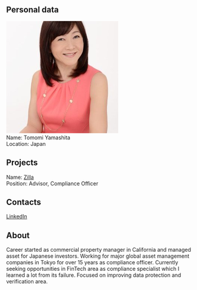 ## Personal data
![ photo](photo/tomomi_yamashita.jpg)  
Name: Tomomi Yamashita    
Location: Japan
## Projects 
Name: [Zilla](../projects/zilla.md)  
Position: Advisor, Compliance Officer 
## Contacts
[LinkedIn](https://www.linkedin.com/in/tomomi-yamashita-6319555b/)  
## About
Career started as commercial property manager in California and managed asset for Japanese investors. Working for major global asset management companies in Tokyo for over 15 years as compliance officer. Currently seeking opportunities in FinTech area as compliance specialist which I learned a lot from its failure. Focused on improving data protection and verification area.
